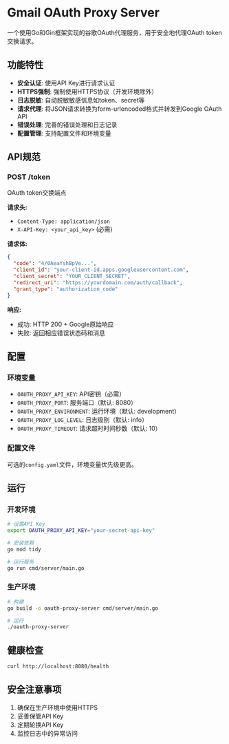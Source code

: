 # Gmail OAuth Proxy Server

一个使用Go和Gin框架实现的谷歌OAuth代理服务，用于安全地代理OAuth token交换请求。

## 功能特性

- **安全认证**: 使用API Key进行请求认证
- **HTTPS强制**: 强制使用HTTPS协议（开发环境除外）
- **日志脱敏**: 自动脱敏敏感信息如token、secret等
- **请求代理**: 将JSON请求转换为form-urlencoded格式并转发到Google OAuth API
- **错误处理**: 完善的错误处理和日志记录
- **配置管理**: 支持配置文件和环境变量

## API规范

### POST /token

OAuth token交换端点

**请求头:**
- `Content-Type: application/json`
- `X-API-Key: <your_api_key>` (必需)

**请求体:**
```json
{
  "code": "4/0AeaYshBpVe...",
  "client_id": "your-client-id.apps.googleusercontent.com", 
  "client_secret": "YOUR_CLIENT_SECRET",
  "redirect_uri": "https://yourdomain.com/auth/callback",
  "grant_type": "authorization_code"
}
```

**响应:**
- 成功: HTTP 200 + Google原始响应
- 失败: 返回相应错误状态码和消息

## 配置

### 环境变量

- `OAUTH_PROXY_API_KEY`: API密钥（必需）
- `OAUTH_PROXY_PORT`: 服务端口（默认: 8080）
- `OAUTH_PROXY_ENVIRONMENT`: 运行环境（默认: development）
- `OAUTH_PROXY_LOG_LEVEL`: 日志级别（默认: info）
- `OAUTH_PROXY_TIMEOUT`: 请求超时时间秒数（默认: 10）

### 配置文件

可选的`config.yaml`文件，环境变量优先级更高。

## 运行

### 开发环境

```bash
# 设置API Key
export OAUTH_PROXY_API_KEY="your-secret-api-key"

# 安装依赖
go mod tidy

# 运行服务
go run cmd/server/main.go
```

### 生产环境

```bash
# 构建
go build -o oauth-proxy-server cmd/server/main.go

# 运行
./oauth-proxy-server
```

## 健康检查

```bash
curl http://localhost:8080/health
```

## 安全注意事项

1. 确保在生产环境中使用HTTPS
2. 妥善保管API Key
3. 定期轮换API Key
4. 监控日志中的异常访问

